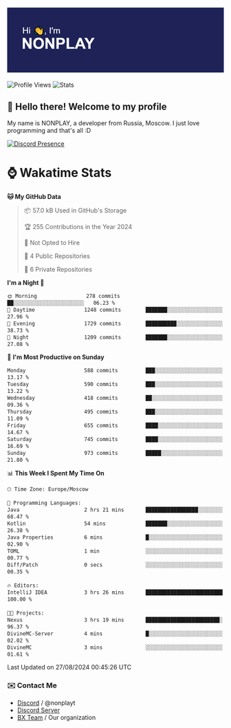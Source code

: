 ![Discord Presence](./header.png)
<br></br>
![Profile Views](https://komarev.com/ghpvc/?username=NONPLAYT&color=blue&style=for-the-badge)
![Stats](https://img.shields.io/badge/0%25-OPTIMIZED-orange?style=for-the-badge)


## :wave: Hello there! Welcome to my profile

My name is NONPLAY, a developer from Russia, Moscow. I just love programming and that's all :D

[![Discord Presence](https://lanyard.cnrad.dev/api/597087584090587177?showDisplayName=true)](https://discord.com/users/597087584090587177) 

# ⌚ Wakatime Stats

<!--START_SECTION:waka-->
**🐱 My GitHub Data** 

> 📦 57.0 kB Used in GitHub's Storage 
 > 
> 🏆 255 Contributions in the Year 2024
 > 
> 🚫 Not Opted to Hire
 > 
> 📜 4 Public Repositories 
 > 
> 🔑 6 Private Repositories 
 > 
**I'm a Night 🦉** 

```text
🌞 Morning                278 commits         ██░░░░░░░░░░░░░░░░░░░░░░░   06.23 % 
🌆 Daytime                1248 commits        ███████░░░░░░░░░░░░░░░░░░   27.96 % 
🌃 Evening                1729 commits        ██████████░░░░░░░░░░░░░░░   38.73 % 
🌙 Night                  1209 commits        ███████░░░░░░░░░░░░░░░░░░   27.08 % 
```
📅 **I'm Most Productive on Sunday** 

```text
Monday                   588 commits         ███░░░░░░░░░░░░░░░░░░░░░░   13.17 % 
Tuesday                  590 commits         ███░░░░░░░░░░░░░░░░░░░░░░   13.22 % 
Wednesday                418 commits         ██░░░░░░░░░░░░░░░░░░░░░░░   09.36 % 
Thursday                 495 commits         ███░░░░░░░░░░░░░░░░░░░░░░   11.09 % 
Friday                   655 commits         ████░░░░░░░░░░░░░░░░░░░░░   14.67 % 
Saturday                 745 commits         ████░░░░░░░░░░░░░░░░░░░░░   16.69 % 
Sunday                   973 commits         █████░░░░░░░░░░░░░░░░░░░░   21.80 % 
```


📊 **This Week I Spent My Time On** 

```text
🕑︎ Time Zone: Europe/Moscow

💬 Programming Languages: 
Java                     2 hrs 21 mins       █████████████████░░░░░░░░   68.47 % 
Kotlin                   54 mins             ███████░░░░░░░░░░░░░░░░░░   26.38 % 
Java Properties          6 mins              █░░░░░░░░░░░░░░░░░░░░░░░░   02.90 % 
TOML                     1 min               ░░░░░░░░░░░░░░░░░░░░░░░░░   00.77 % 
Diff/Patch               0 secs              ░░░░░░░░░░░░░░░░░░░░░░░░░   00.35 % 

🔥 Editors: 
IntelliJ IDEA            3 hrs 26 mins       █████████████████████████   100.00 % 

🐱‍💻 Projects: 
Nexus                    3 hrs 19 mins       ████████████████████████░   96.37 % 
DivineMC-Server          4 mins              █░░░░░░░░░░░░░░░░░░░░░░░░   02.02 % 
DivineMC                 3 mins              ░░░░░░░░░░░░░░░░░░░░░░░░░   01.61 % 
```


 Last Updated on 27/08/2024 00:45:26 UTC
<!--END_SECTION:waka-->

### ✉️ Contact Me

- [Discord](https://discord.com/users/597087584090587177) / @nonplayt
- [Discord Server](https://discord.gg/p7cxhw7E2M)
- [BX Team](https://github.com/BX-Team) / Our organization
